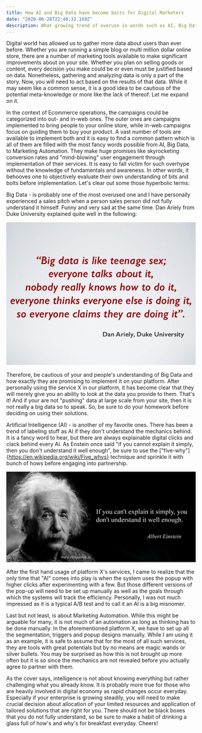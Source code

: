 ```yaml
---
title: How AI and Big Data have become baits for Digital Marketers
date: "2020-06-28T22:40:32.169Z"
description: What growing trend of overuse in words such as AI, Big Data and Machine learning can tell us about 
---
```


Digital world has allowed us to gather more data about users than ever before. Whether you are running a simple blog or multi million dollar online store, there are a number of marketing tools available to make significant improvements about on your site. Whether you plan on selling goods or content, every decision you make could be or even must be justified based on data. Nonetheless, gathering and analyzing data is only a part of the story. Now, you will need to act based on the results of that data. While it may seem like a common sense, it is a good idea to be cautious of the potential meta-knowledge or more like the lack of thereof. Let me expand on it.

In the context of Ecommerce operations, the campaigns could be categorized into out- and in-web ones. The outer ones are campaigns implemented to bring people to your online store, while in-web campaigns focus on guiding them to buy your product. A vast number of tools are available to implement both and it is easy to find a common pattern which is all of them are filled with the most fancy words possible from AI, Big Data, to Marketing Automation. They make huge promises like skyrocketing conversion rates and "mind-blowing" user engagement through implementation of their services. It is easy to fall victim for such overhype without the knowledge of fundamentals and awareness. In other words, it behooves one to objectively evaluate their own understanding of bits and bolts before implementation. Let's clear out some those hyperbolic terms:

Big Data - is probably one of the most overused one and I have personally experienced a sales pitch when a person sales person did not fully understand it himself. Funny and very sad at the same time. Dan Ariely from Duke University explained quite well in the following:

![Big Data](./big-data-teenage-sex.jpg)


Therefore, be cautious of your and people's understanding of Big Data and how exactly they are promising to implement it on your platform. After personally using the service X in our platform, it has become clear that they will merely give you an ability to look at the data you provide to them. That's it! And if your are not "pushing" data at large scale from your site, then it is not really a big data so to speak. So, be sure to do your homework before deciding on using their solutions.

Artificial Intelligence (AI) - is another of my favorite ones. There has been a trend of labeling stuff as AI if they don't understand the mechanics behind. It is a fancy word to hear, but there are always explainable digital clicks and clack behind every AI. As Enstein once said "if you cannot explain it simply, then you don't understand it well enough", be sure to use the ["five-why"]{https://en.wikipedia.org/wiki/Five_whys} technique and sprinkle it with bunch of hows before engaging into partnership.

![Einstein](./if-you-cant-explain-simply.jpg)

After the first hand usage of platform X's services, I came to realize that the only time that "AI" comes into play is when the system uses the popup with higher clicks after experimenting with a few. But those different versions of the pop-up will need to be set up manually as well as the goals through which the systems will track the efficiency. Personally, I was not much impressed as it is a typical A/B test and to call it an AI is a big misnomer.

Last but not least, is about Marketing Automation. While this might be arguable for many, it is not much of an automation as long as thinking has to be done manually. In the aforementioned platform X, we have to set up all the segmentation, triggers and popup designs manually. While I am using it as an example, it is safe to assume that for the most of all such services, they are tools with great potentials but by no means are magic wands or silver bullets. You may be surprised as how this is not brought up more often but it is so since the mechanics are not revealed before you actually agree to partner with them.

As the cover says, intelligence is not about knowing everything but rather challenging what you already know. It is probably more true for those who are heavily involved in digital economy as rapid changes occur everyday. Especially if your enterprise is growing steadily, you will need to make crucial decision about allocation of your limited resources and application of tailored solutions that are right for you. There should not be black boxes that you do not fully understand, so be sure to make a habit of drinking a glass full of how's and why's for breakfast everyday. Cheers!

